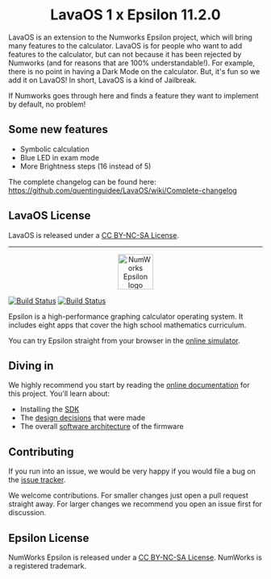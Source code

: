 <h1 align="center">LavaOS 1 x Epsilon 11.2.0</h1>

LavaOS is an extension to the Numworks Epsilon project, which will bring many features to the calculator. LavaOS is for people who want to add features to the calculator, but can not because it has been rejected by Numworks (and for reasons that are 100% understandable!). For example, there is no point in having a Dark Mode on the calculator. But, it's fun so we add it on LavaOS! In short, LavaOS is a kind of Jailbreak.

If Numworks goes through here and finds a feature they want to implement by default, no problem!

## Some new features
- Symbolic calculation
- Blue LED in exam mode
- More Brightness steps (16 instead of 5)

The complete changelog can be found here:
https://github.com/quentinguidee/LavaOS/wiki/Complete-changelog

## LavaOS License

LavaOS is released under a [CC BY-NC-SA License](https://creativecommons.org/licenses/by-nc-sa/4.0/legalcode).

---

<p align="center"><img src="https://www.numworks.com/resources/engineering/software/epsilon.svg" alt="NumWorks Epsilon logo" height="70" ></p>

[![Build Status](https://api.travis-ci.org/numworks/epsilon.svg?branch=master)](https://travis-ci.org/numworks/epsilon)
[![Build Status](https://ci.appveyor.com/api/projects/status/github/numworks/epsilon?branch=master&svg=true)](https://ci.appveyor.com/project/Ecco/epsilon-n2hn8/branch/master)

Epsilon is a high-performance graphing calculator operating system. It includes eight apps that cover the high school mathematics curriculum.

You can try Epsilon straight from your browser in the [online simulator](https://www.numworks.com/simulator/).

## Diving in

We highly recommend you start by reading the [online documentation](https://www.numworks.com/resources/engineering/software/) for this project. You'll learn about:

* Installing the [SDK](https://www.numworks.com/resources/engineering/software/sdk/)
* The [design decisions](https://www.numworks.com/resources/engineering/software/embedded/) that were made
* The overall [software architecture](https://www.numworks.com/resources/engineering/software/architecture/) of the firmware

## Contributing

If you run into an issue, we would be very happy if you would file a bug on the [issue tracker](https://github.com/numworks/epsilon/issues).

We welcome contributions. For smaller changes just open a pull request straight away. For larger changes we recommend you open an issue first for discussion.

## Epsilon License

NumWorks Epsilon is released under a [CC BY-NC-SA License](https://creativecommons.org/licenses/by-nc-sa/4.0/legalcode). NumWorks is a registered trademark.
